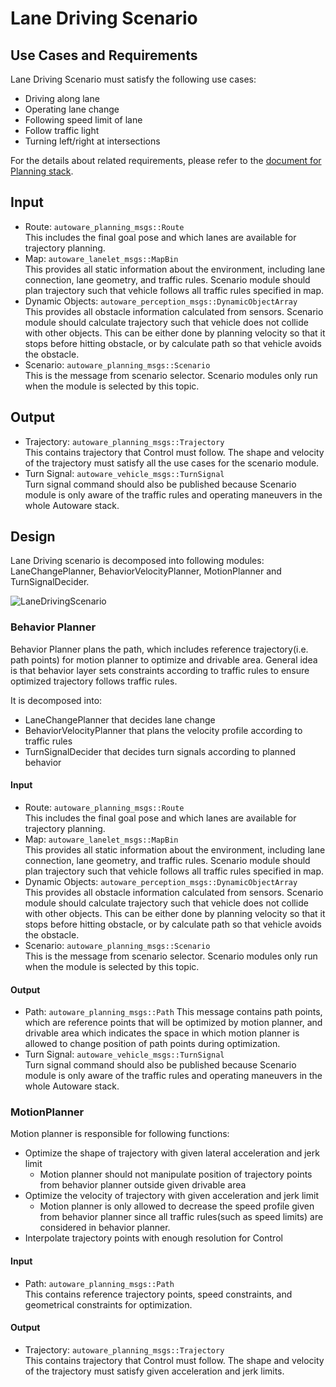 # Lane Driving Scenario
## Use Cases and Requirements
Lane Driving Scenario must satisfy the following use cases:
* Driving along lane
* Operating lane change
* Following speed limit of lane
* Follow traffic light
* Turning left/right at intersections

For the details about related requirements, please refer to the [document for Planning stack](/design/Planning/Planning.md).

## Input
- Route: `autoware_planning_msgs::Route` <br> This includes the final goal pose and which lanes are available for trajectory planning.
- Map: `autoware_lanelet_msgs::MapBin` <br> This provides all static information about the environment, including lane connection, lane geometry, and traffic rules. Scenario module should plan trajectory such that vehicle follows all traffic rules specified in map.
- Dynamic Objects: `autoware_perception_msgs::DynamicObjectArray` <br> This provides all obstacle information calculated from sensors. Scenario module should calculate trajectory such that vehicle does not collide with other objects. This can be either done by planning velocity so that it stops before hitting obstacle, or by calculate path so that vehicle avoids the obstacle.
- Scenario: `autoware_planning_msgs::Scenario` <br> This is the message from scenario selector. Scenario modules only run when the module is selected by this topic.

## Output

- Trajectory: `autoware_planning_msgs::Trajectory` <br> This contains trajectory that Control must follow. The shape and velocity of the trajectory must satisfy all the use cases for the scenario module.
- Turn Signal: `autoware_vehicle_msgs::TurnSignal` <br> Turn signal command should also be published because Scenario module is only aware of the traffic rules and operating maneuvers in the whole Autoware stack.

## Design
Lane Driving scenario is decomposed into following modules: LaneChangePlanner, BehaviorVelocityPlanner, MotionPlanner and TurnSignalDecider. 

![LaneDrivingScenario](/design/img/LaneDrivingScenario.svg)

### Behavior Planner
Behavior Planner plans the path, which includes reference trajectory(i.e. path points) for motion planner to optimize and drivable area. General idea is that behavior layer sets constraints according to traffic rules to ensure optimized trajectory follows traffic rules.

It is decomposed into:
* LaneChangePlanner that decides lane change
* BehaviorVelocityPlanner that plans the velocity profile according to traffic rules
* TurnSignalDecider that decides turn signals according to planned behavior

#### Input
- Route: `autoware_planning_msgs::Route` <br> This includes the final goal pose and which lanes are available for trajectory planning.
- Map: `autoware_lanelet_msgs::MapBin` <br> This provides all static information about the environment, including lane connection, lane geometry, and traffic rules. Scenario module should plan trajectory such that vehicle follows all traffic rules specified in map.
- Dynamic Objects: `autoware_perception_msgs::DynamicObjectArray` <br> This provides all obstacle information calculated from sensors. Scenario module should calculate trajectory such that vehicle does not collide with other objects. This can be either done by planning velocity so that it stops before hitting obstacle, or by calculate path so that vehicle avoids the obstacle.
- Scenario: `autoware_planning_msgs::Scenario` <br> This is the message from scenario selector. Scenario modules only run when the module is selected by this topic.

#### Output
- Path: `autoware_planning_msgs::Path`
  This message contains path points, which are reference points that will be optimized by motion planner, and drivable area which indicates the space in which motion planner is allowed to change position of path points during optimization.
- Turn Signal: `autoware_vehicle_msgs::TurnSignal` <br> Turn signal command should also be published because Scenario module is only aware of the traffic rules and operating maneuvers in the whole Autoware stack.


### MotionPlanner
Motion planner is responsible for following functions:
* Optimize the shape of trajectory with given lateral acceleration and jerk limit
  * Motion planner should not manipulate position of trajectory points from behavior planner outside given drivable area
* Optimize the velocity of trajectory with given acceleration and jerk limit
  * Motion planner is only allowed to decrease the speed profile given from behavior planner since all traffic rules(such as speed limits) are considered in behavior planner. 
* Interpolate trajectory points with enough resolution for Control

#### Input
* Path: `autoware_planning_msgs::Path`<br>
  This contains reference trajectory points, speed constraints, and geometrical constraints for optimization.

#### Output
- Trajectory: `autoware_planning_msgs::Trajectory` <br> This contains trajectory that Control must follow. The shape and velocity of the trajectory must satisfy given acceleration and jerk limits.